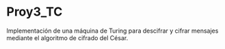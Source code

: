 # Proy3_TC
Implementación de una máquina de Turing para descifrar y cifrar mensajes mediante el algoritmo de cifrado del César. 


